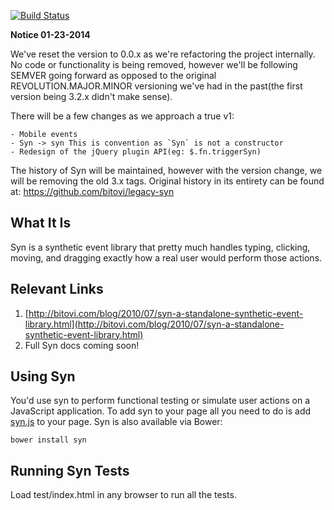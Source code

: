[![Build Status](https://travis-ci.org/bitovi/syn)](https://travis-ci.org/bitovi/syn)

__Notice 01-23-2014__

We've reset the version to 0.0.x as we're refactoring the project internally. No code or functionality is being removed, however we'll be following SEMVER going forward as opposed to the original REVOLUTION.MAJOR.MINOR versioning we've had in the past(the first version being 3.2.x didn't make sense).

There will be a few changes as we approach a true v1:

	- Mobile events
	- Syn -> syn This is convention as `Syn` is not a constructor
	- Redesign of the jQuery plugin API(eg: $.fn.triggerSyn)

The history of Syn will be maintained, however with the version change, we will be removing the old 3.x tags. Original history in its entirety can be found at: https://github.com/bitovi/legacy-syn

## What It Is

Syn is a synthetic event library that pretty much handles typing, clicking, moving, and 
dragging exactly how a real user would perform those actions.

## Relevant Links

1. [http://bitovi.com/blog/2010/07/syn-a-standalone-synthetic-event-library.html](http://bitovi.com/blog/2010/07/syn-a-standalone-synthetic-event-library.html)
2. Full Syn docs coming soon!

## Using Syn

You'd use syn to perform functional testing or simulate user actions on a JavaScript application. To add syn to your page all you need to do is add [syn.js](https://raw.github.com/bitovi/syn/master/dist/syn.js) to your page. Syn is also available via Bower:

    bower install syn

## Running Syn Tests

Load test/index.html in any browser to run all the tests.
